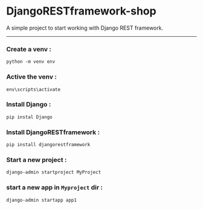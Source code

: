 # DjangoRESTframework-shop
A simple project to start working with Django REST framework.

---

### Create a venv : 
```
python -m venv env 
```

### Active the venv :
```
env\scripts\activate
```

### Install Django :
```
pip instal Django
```

### Install DjangoRESTframework :
```
pip install djangorestframework
```

### Start a new project :
```
django-admin startproject MyProject
```

### start a new app in `Myproject` dir :
```
django-admin startapp app1
```